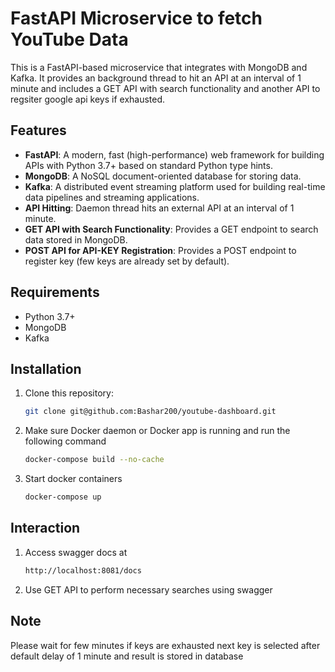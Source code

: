 # FastAPI Microservice to fetch YouTube Data

This is a FastAPI-based microservice that integrates with MongoDB and Kafka. It provides an background thread to hit an API at an interval of 1 minute and includes a GET API with search functionality and another API to regsiter google api keys if exhausted.

## Features

- **FastAPI**: A modern, fast (high-performance) web framework for building APIs with Python 3.7+ based on standard Python type hints.
- **MongoDB**: A NoSQL document-oriented database for storing data.
- **Kafka**: A distributed event streaming platform used for building real-time data pipelines and streaming applications.
- **API Hitting**: Daemon thread hits an external API at an interval of 1 minute.
- **GET API with Search Functionality**: Provides a GET endpoint to search data stored in MongoDB.
- **POST API for API-KEY Registration**: Provides a POST endpoint to register key (few keys are already set by default).

## Requirements

- Python 3.7+
- MongoDB
- Kafka

## Installation

1. Clone this repository:

   ```bash
   git clone git@github.com:Bashar200/youtube-dashboard.git

2. Make sure Docker daemon or Docker app is running and run the following command
    ```bash
    docker-compose build --no-cache
3. Start docker containers
    ```bash
    docker-compose up

## Interaction

1. Access swagger docs at 
   ```bash
   http://localhost:8081/docs

2. Use GET API to perform necessary searches using swagger

## Note

Please wait for few minutes if keys are exhausted next key is selected after default delay of 1 minute and result is stored in database